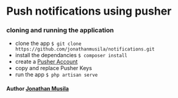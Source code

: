 # Push notifications using pusher

### cloning and running the application

- clone the app `$ git clone https://github.com/jonathanmusila/notifications.git`
- install the dependancies `$ composer install`
- create a [Pusher Account](https://dashboard.pusher.com/accounts/sign_up)
- copy and replace Pusher Keys
- run the app `$ php artisan serve`

#### Author [Jonathan Musila](https://github.com/jonathanmusila/)